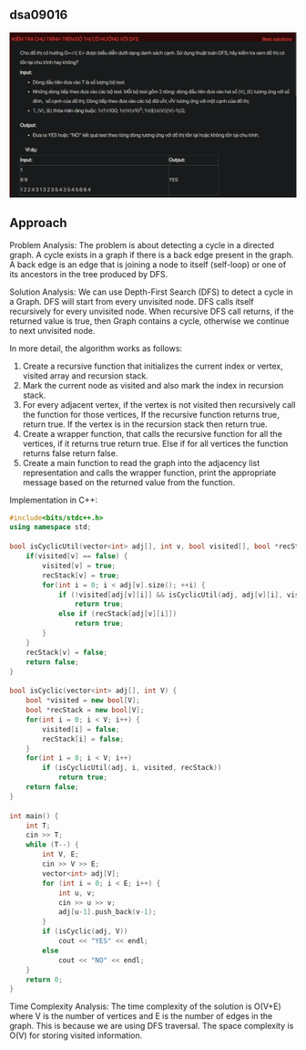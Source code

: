 ## dsa09016
![alt text](image.png)
## Approach
Problem Analysis:
The problem is about detecting a cycle in a directed graph. A cycle exists in a graph if there is a back edge present in the graph. A back edge is an edge that is joining a node to itself (self-loop) or one of its ancestors in the tree produced by DFS.

Solution Analysis:
We can use Depth-First Search (DFS) to detect a cycle in a Graph. DFS will start from every unvisited node. DFS calls itself recursively for every unvisited node. When recursive DFS call returns, if the returned value is true, then Graph contains a cycle, otherwise we continue to next unvisited node.

In more detail, the algorithm works as follows:
1. Create a recursive function that initializes the current index or vertex, visited array and recursion stack.
2. Mark the current node as visited and also mark the index in recursion stack.
3. For every adjacent vertex, if the vertex is not visited then recursively call the function for those vertices, If the recursive function returns true, return true. If the vertex is in the recursion stack then return true.
4. Create a wrapper function, that calls the recursive function for all the vertices, if it returns true return true. Else if for all vertices the function returns false return false.
5. Create a main function to read the graph into the adjacency list representation and calls the wrapper function, print the appropriate message based on the returned value from the function.

Implementation in C++:

```cpp
#include<bits/stdc++.h>
using namespace std;

bool isCyclicUtil(vector<int> adj[], int v, bool visited[], bool *recStack) {
    if(visited[v] == false) {
        visited[v] = true;
        recStack[v] = true;
        for(int i = 0; i < adj[v].size(); ++i) {
            if (!visited[adj[v][i]] && isCyclicUtil(adj, adj[v][i], visited, recStack))
                return true;
            else if (recStack[adj[v][i]])
                return true;
        }
    }
    recStack[v] = false;
    return false;
}

bool isCyclic(vector<int> adj[], int V) {
    bool *visited = new bool[V];
    bool *recStack = new bool[V];
    for(int i = 0; i < V; i++) {
        visited[i] = false;
        recStack[i] = false;
    }
    for(int i = 0; i < V; i++)
        if (isCyclicUtil(adj, i, visited, recStack))
            return true;
    return false;
}

int main() {
    int T;
    cin >> T;
    while (T--) {
        int V, E;
        cin >> V >> E;
        vector<int> adj[V];
        for (int i = 0; i < E; i++) {
            int u, v;
            cin >> u >> v;
            adj[u-1].push_back(v-1);
        }
        if (isCyclic(adj, V))
            cout << "YES" << endl;
        else
            cout << "NO" << endl;
    }
    return 0;
}
```

Time Complexity Analysis:
The time complexity of the solution is O(V+E) where V is the number of vertices and E is the number of edges in the graph. This is because we are using DFS traversal. The space complexity is O(V) for storing visited information.